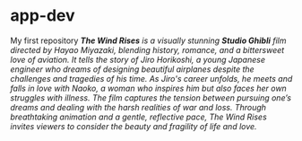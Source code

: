 # app-dev
My first repository
***The Wind Rises** is a visually stunning **Studio Ghibli** film directed by Hayao Miyazaki, blending history, romance, and a bittersweet love of aviation. It tells the story of Jiro Horikoshi, a young Japanese engineer who dreams of designing beautiful airplanes despite the challenges and tragedies of his time. As Jiro's career unfolds, he meets and falls in love with Naoko, a woman who inspires him but also faces her own struggles with illness. The film captures the tension between pursuing one’s dreams and dealing with the harsh realities of war and loss. Through breathtaking animation and a gentle, reflective pace, The Wind Rises invites viewers to consider the beauty and fragility of life and love.*
